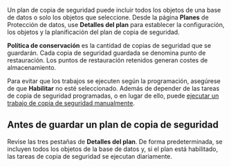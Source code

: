 Un plan de copia de seguridad puede incluir todos los objetos de una base de datos o solo los objetos que seleccione. Desde la página **Planes** de Protección de datos, use **Detalles del plan** para establecer la configuración, los objetos y la planificación del plan de copia de seguridad.

**Política de conservación** es la cantidad de copias de seguridad que se guardarán. Cada copia de seguridad guardada se denomina punto de restauración. Los puntos de restauración retenidos generan costes de almacenamiento.

Para evitar que los trabajos se ejecuten según la programación, asegúrese de que **Habilitar** no esté seleccionado. Además de depender de las tareas de copia de seguridad programadas, o en lugar de ello, puede [ejecutar un trabajo de copia de seguridad manualmente](tyu1695326821997.md).

Antes de guardar un plan de copia de seguridad
----------------------------------------------

Revise las tres pestañas de **Detalles del plan**. De forma predeterminada, se incluyen todos los objetos de la base de datos y, si el plan está habilitado, las tareas de copia de seguridad se ejecutan diariamente.
